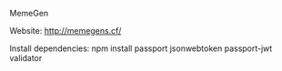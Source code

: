 MemeGen

Website:  http://memegens.cf/

Install dependencies:
npm install passport jsonwebtoken passport-jwt validator
